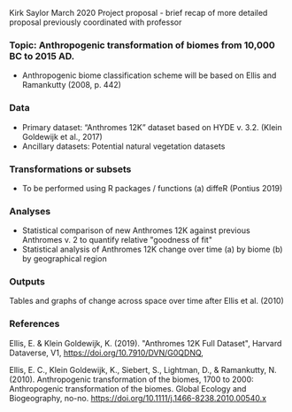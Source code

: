 Kirk Saylor
March 2020
Project proposal - brief recap of more detailed proposal previously coordinated with professor

### Topic: Anthropogenic transformation of biomes from 10,000 BC to 2015 AD. 
  - Anthropogenic biome classification scheme will be based on Ellis and Ramankutty (2008, p. 442)

### Data
  - Primary dataset: “Anthromes 12K” dataset based on HYDE v. 3.2. (Klein Goldewijk et al., 2017)
  - Ancillary datasets: Potential natural vegetation datasets 

### Transformations or subsets 
  - To be performed using R packages / functions
    (a) diffeR (Pontius 2019) 

### Analyses 
  - Statistical comparison of new Anthromes 12K against previous Anthromes v. 2 to quantify
    relative "goodness of fit"
  - Statistical analysis of Anthromes 12K change over time 
    (a) by biome
    (b) by geographical region

### Outputs
Tables and graphs of change across space over time after Ellis et al. (2010)

### References
Ellis, E. & Klein Goldewijk, K. (2019). "Anthromes 12K Full Dataset", Harvard Dataverse, V1, 
https://doi.org/10.7910/DVN/G0QDNQ, 

Ellis, E. C., Klein Goldewijk, K., Siebert, S., Lightman, D., & Ramankutty, N. (2010). 
Anthropogenic transformation of the biomes, 1700 to 2000: Anthropogenic transformation of the biomes. 
Global Ecology and Biogeography, no-no. https://doi.org/10.1111/j.1466-8238.2010.00540.x

